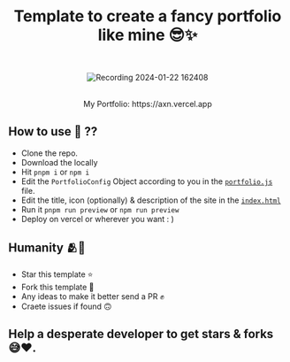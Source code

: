 
<div align="center">
  
# Template to create a fancy portfolio like mine 😎✨
<br>

![Recording 2024-01-22 162408](https://github.com/Axnjr/Portfolio-template/assets/111436589/ec0096b6-bc3b-4a34-ae6a-3bf085ba59a6)

<br>
My Portfolio: https://axn.vercel.app
  
</div>


## How to use 🤔 ??
- Clone the repo.
- Download the locally
- Hit `pnpm i` or `npm i`
- Edit the `PortfolioConfig` Object according to you in the [`portfolio.js`](https://github.com/Axnjr/Portfolio-template/blob/main/dist/assets/portfolio.js) file.
- Edit the title, icon (optionally) & description of the site in the [`index.html`](https://github.com/Axnjr/Portfolio-template/blob/main/dist/index.html)
- Run it `pnpm run preview` or `npm run preview`
- Deploy on vercel or wherever you want : )

## Humanity 🫂🤗
- Star this template ⭐
- Fork this template 🍴
- Any ideas to make it better send a PR ✊
- Craete issues if found 🙃

## Help a desperate developer to get stars & forks 😅❤️.
